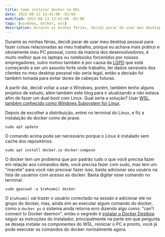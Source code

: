 ```yaml
---
title: Como instalar docker no WSL
date: 2021-08-13 13:41:00 -03:00
modified: 2021-08-13 13:41:00 -03:00
tags: [windows, docker, wsl]
description: Durante as minhas férias, decidi parar de usar meu desktop pessoal para fazer coisas relacionadas ao meu trabalho
---
```


Durante as minhas férias, decidi parar de usar meu desktop pessoal para fazer coisas relacionadas ao meu trabalho, porque eu achava mais prático e obviamente meu PC pessoal, como da maioria dos desenvolvedores, é muito melhor que os laptops ou notebooks forcenidos por nossos empregadores, outro motivo também é por causa da [LGPD](http://www.planalto.gov.br/ccivil_03/_ato2015-2018/2018/Lei/L13709.htm) que está começando a ser um assunto forte onde trabalho, ter dados sensíveis dos clientes no meu desktop pessoal não seria legal, então a decisão foi também tomada para evitar dores de cabeças futuras.

A partir dai, decidi voltar a usar o Windows, porém, também tenho alguns projetos de estudo, além também este blog para ir atualizando e não estava afim de fazer um dual boot com Linux. Qual seria a solução? Usar [WSL, também conhecido como Windows Subsystem for Linux](https://docs.microsoft.com/en-us/windows/wsl/).

Depois de escolher a distribuição, entrei no terminal do Linux, e fiz a instalação do docker como de praxe.

```shell
sudo apt update
```

O comando acima pode ser necessário porque o Linux é instalado sem cache dos repositórios.

```shell
sudo apt install docker.io docker-compose
```

O docker tem um problema que por padrão tudo o que você precisa fazer em relação aos comandos dele, você precisa fazer com sudo, mas tem um "macete" para você não precisar fazer isso, basta adicionar seu usuário na lista de usuários com acesso ao docker. Basta digitar esse comando no terminal:

```shell
sudo gpasswd -a $(whoami) docker
```

O `$(whoami)` vai trazer o usuário conectado na sessão e adicionar ele no grupo do docker, mas, ainda sim ao executar algum comando do docker, como o `docker ps` o sistema ainda retorna erro dizendo algo como: "can't connect to Docker daemon", então o segredo é [instalar o Docker Destkop](https://www.docker.com/products/docker-desktop) seguir as instruções do instalador, principalmente na parte em que pergunta se deseja instalar os componentes do WSL, reiniciar o PC e pronto, você já pode executar os comandos do docker normalmente agora.